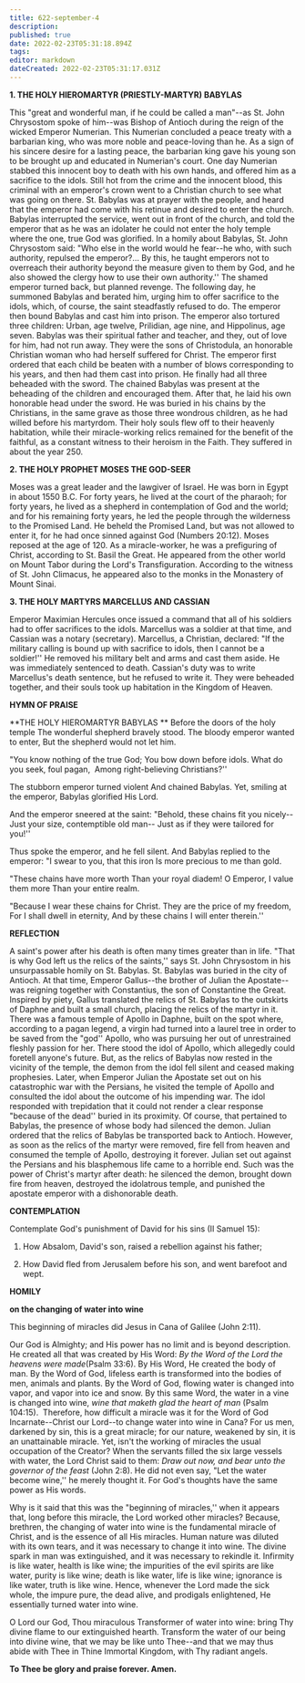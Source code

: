 ```yaml
---
title: 622-september-4
description: 
published: true
date: 2022-02-23T05:31:18.894Z
tags: 
editor: markdown
dateCreated: 2022-02-23T05:31:17.031Z
---
```



**1. THE HOLY HIEROMARTYR (PRIESTLY-MARTYR) BABYLAS**

This "great and wonderful man, if he could be called a man"--as St. John Chrysostom spoke of him--was Bishop of Antioch during the reign of the wicked Emperor Numerian. This Numerian concluded a peace treaty with a barbarian king, who was more noble and peace-loving than he. As a sign of his sincere desire for a lasting peace, the barbarian king gave his young son to be brought up and educated in Numerian's court. One day Numerian stabbed this innocent boy to death with his own hands, and offered him as a sacrifice to the idols. Still hot from the crime and the innocent blood, this criminal with an emperor's crown went to a Christian church to see what was going on there. St. Babylas was at prayer with the people, and heard that the emperor had come with his retinue and desired to enter the church. Babylas interrupted the service, went out in front of the church, and told the emperor that as he was an idolater he could not enter the holy temple where the one, true God was glorified. In a homily about Babylas, St. John Chrysostom said: "Who else in the world would he fear--he who, with such authority, repulsed the emperor?… By this, he taught emperors not to overreach their authority beyond the measure given to them by God, and he also showed the clergy how to use their own authority.'' The shamed emperor turned back, but planned revenge. The following day, he summoned Babylas and berated him, urging him to offer sacrifice to the idols, which, of course, the saint steadfastly refused to do. The emperor then bound Babylas and cast him into prison. The emperor also tortured three children: Urban, age twelve, Prilidian, age nine, and Hippolinus, age seven. Babylas was their spiritual father and teacher, and they, out of love for him, had not run away. They were the sons of Christodula, an honorable Christian woman who had herself suffered for Christ. The emperor first ordered that each child be beaten with a number of blows corresponding to his years, and then had them cast into prison. He finally had all three beheaded with the sword. The chained Babylas was present at the beheading of the children and encouraged them. After that, he laid his own honorable head under the sword. He was buried in his chains by the Christians, in the same grave as those three wondrous children, as he had willed before his martyrdom. Their holy souls flew off to their heavenly habitation, while their miracle-working relics remained for the benefit of the faithful, as a constant witness to their heroism in the Faith. They suffered in about the year 250.

**2. THE HOLY PROPHET MOSES THE GOD-SEER**

Moses was a great leader and the lawgiver of Israel. He was born in Egypt in about 1550 B.C. For forty years, he lived at the court of the pharaoh; for forty years, he lived as a shepherd in contemplation of God and the world; and for his remaining forty years, he led the people through the wilderness to the Promised Land. He beheld the Promised Land, but was not allowed to enter it, for he had once sinned against God (Numbers 20:12). Moses reposed at the age of 120. As a miracle-worker, he was a prefiguring of Christ, according to St. Basil the Great. He appeared from the other world on Mount Tabor during the Lord's Transfiguration. According to the witness of St. John Climacus, he appeared also to the monks in the Monastery of Mount Sinai.

**3. THE HOLY MARTYRS MARCELLUS AND CASSIAN**

Emperor Maximian Hercules once issued a command that all of his soldiers had to offer sacrifices to the idols. Marcellus was a soldier at that time, and Cassian was a notary (secretary). Marcellus, a Christian, declared: "If the military calling is bound up with sacrifice to idols, then I cannot be a soldier!'' He removed his military belt and arms and cast them aside. He was immediately sentenced to death. Cassian's duty was to write Marcellus's death sentence, but he refused to write it. They were beheaded together, and their souls took up habitation in the Kingdom of Heaven.


**HYMN OF PRAISE**

**THE HOLY HIEROMARTYR BABYLAS
**
Before the doors of the holy temple
The wonderful shepherd bravely stood.
The bloody emperor wanted to enter,
But the shepherd would not let him.

"You know nothing of the true God;
You bow down before idols.
What do you seek, foul pagan, 
Among right-believing Christians?''

The stubborn emperor turned violent
And chained Babylas.
Yet, smiling at the emperor,
Babylas glorified His Lord.

And the emperor sneered at the saint:
"Behold, these chains fit you nicely--
Just your size, contemptible old man--
Just as if they were tailored for you!''

Thus spoke the emperor, and he fell silent.
And Babylas replied to the emperor:
"I swear to you, that this iron
Is more precious to me than gold.

"These chains have more worth
Than your royal diadem!
O Emperor, I value them more
Than your entire realm.

"Because I wear these chains for Christ.
They are the price of my freedom,
For I shall dwell in eternity,
And by these chains I will enter therein.''

**REFLECTION**


A saint's power after his death is often many times greater than in life. "That is why God left us the relics of the saints,'' says St. John Chrysostom in his unsurpassable homily on St. Babylas. St. Babylas was buried in the city of Antioch. At that time, Emperor Gallus--the brother of Julian the Apostate--was reigning together with Constantius, the son of Constantine the Great. Inspired by piety, Gallus translated the relics of St. Babylas to the outskirts of Daphne and built a small church, placing the relics of the martyr in it. There was a famous temple of Apollo in Daphne, built on the spot where, according to a pagan legend, a virgin had turned into a laurel tree in order to be saved from the "god'' Apollo, who was pursuing her out of unrestrained fleshly passion for her. There stood the idol of Apollo, which allegedly could foretell anyone's future. But, as the relics of Babylas now rested in the vicinity of the temple, the demon from the idol fell silent and ceased making prophesies. Later, when Emperor Julian the Apostate set out on his catastrophic war with the Persians, he visited the temple of Apollo and consulted the idol about the outcome of his impending war. The idol responded with trepidation that it could not render a clear response "because of the dead'' buried in its proximity. Of course, that pertained to Babylas, the presence of whose body had silenced the demon. Julian ordered that the relics of Babylas be transported back to Antioch. However, as soon as the relics of the martyr were removed, fire fell from heaven and consumed the temple of Apollo, destroying it forever. Julian set out against the Persians and his blasphemous life came to a horrible end. Such was the power of Christ's martyr after death: he silenced the demon, brought down fire from heaven, destroyed the idolatrous temple, and punished the apostate emperor with a dishonorable death.



**CONTEMPLATION**


Contemplate God's punishment of David for his sins (II Samuel 15):

1.  How Absalom, David's son, raised a rebellion against his father;

1.  How David fled from Jerusalem before his son, and went barefoot and wept.



**HOMILY**

**on the changing of water into wine**


This beginning of miracles did Jesus in Cana of Galilee (John 2:11).


Our God is Almighty; and His power has no limit and is beyond description. He created all that was created by His Word: *By the Word of the Lord the heavens were made*(Psalm 33:6). By His Word, He created the body of man. By the Word of God, lifeless earth is transformed into the bodies of men, animals and plants. By the Word of God, flowing water is changed into vapor, and vapor into ice and snow. By this same Word, the water in a vine is changed into wine, *wine that maketh glad the heart of man* (Psalm 104:15).  Therefore, how difficult a miracle was it for the Word of God Incarnate--Christ our Lord--to change water into wine in Cana? For us men, darkened by sin, this is a great miracle; for our nature, weakened by sin, it is an unattainable miracle. Yet, isn't the working of miracles the usual occupation of the Creator? When the servants filled the six large vessels with water, the Lord Christ said to them: *Draw out now, and bear unto the governor of the feast* (John 2:8). He did not even say, "Let the water become wine,'' he merely thought it. For God's thoughts have the same power as His words.

Why is it said that this was the "beginning of miracles,'' when it appears that, long before this miracle, the Lord worked other miracles? Because, brethren, the changing of water into wine is the fundamental miracle of Christ, and is the essence of all His miracles. Human nature was diluted with its own tears, and it was necessary to change it into wine. The divine spark in man was extinguished, and it was necessary to rekindle it. Infirmity is like water, health is like wine; the impurities of the evil spirits are like water, purity is like wine; death is like water, life is like wine; ignorance is like water, truth is like wine. Hence, whenever the Lord made the sick whole, the impure pure, the dead alive, and prodigals enlightened, He essentially turned water into wine.

O Lord our God, Thou miraculous Transformer of water into wine: bring Thy divine flame to our extinguished hearth. Transform the water of our being into divine wine, that we may be like unto Thee--and that we may thus abide with Thee in Thine Immortal Kingdom, with Thy radiant angels.

**To Thee be glory and praise forever. Amen.**
